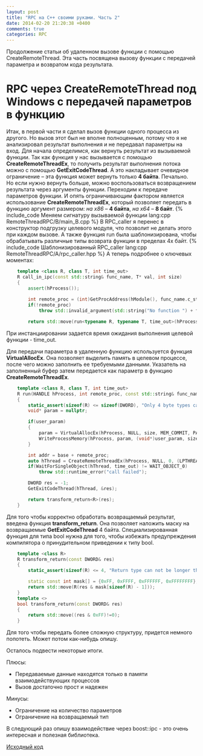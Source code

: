 ```yaml
---
layout: post
title: "RPC на C++ своими руками. Часть 2"
date: 2014-02-20 21:20:38 +0400
comments: true
categories: RPC
---
```

Продолжение статьи об удаленном вызове функции с помощью CreateRemoteThread. Эта часть посвящена вызову функции с передачей параметра и возвратом кода результата.
# RPC через CreateRemoteThread под Windows с передачей параметров в функцию
<!-- more -->
Итак, в первой части я сделал вызов функции одного процесса из другого. Но вызов этот был не вполне полноценным, потому что я не анализировал результат выполнения и не передавал параметры на вход.
Для начала определимся, как вернуть результат из вызываемой функции. Так как функция у нас вызывается с помощью **CreateRemoteThreadEx**, то получить результат выполнения потока можно с помощью **GetExitCodeThread**. А это накладывает очевидное ограничение – эта функция может вернуть только **4 байта**. Печально. Но если нужно вернуть больше, можно воспользоваться возвращением результата через аргументы функции.
Переходим к передаче параметров функции. И опять ограничивающим фактором является использование **CreateRemoteThreadEx**, который позволяет передать в функцию аргумент размером: *на x86* – **4 байта**, *на x64* – **8 байт**.
{% include_code Меняем сигнатуру вызываемой функции lang:cpp RemoteThreadRPC/B/main_B.cpp %}
В RPC_caller я перенес в конструктор подгрузку целевого модуля, что позволит не делать этого при каждом вызове. А также функция run была шаблонизирована, чтобы обрабатывать различные типы возврата функции в пределах 4х байт.
{% include_code Шаблонизированный RPC_caller lang:cpp RemoteThreadRPC/A/rpc_caller.hpp %}
А теперь подробнее о ключевых моментах:
```cpp
    template <class R, class T, int time_out>
	R call_in_ipc(const std::string& func_name, T* val, int size)
	{
		assert(hProcess());
		
		int remote_proc = (int)GetProcAddress(hModule(), func_name.c_str());
		if(!remote_proc)
			throw std::invalid_argument(std::string("No function ") + func_name + " found");

		return std::move(run<typename R, typename T, time_out>(hProcess(), remote_proc - (int)hModule(), func_name, val, size));
```
При инстанциировании задается время ожидания выполнения целевой функции - time_out.

Для передачи параметра в удаленную функцию используется функция **VirtualAllocEx**. Она позволяет выделить память в целевом процессе, после чего можно заполнить ее требуемыми данными. Указатель на заполненный буфер затем передается как параметр в функцию **CreateRemoteThreadEx**.
```cpp
    template <class R, class T, int time_out>
	R run(HANDLE hProcess, int remote_proc, const std::string& func_name, T* user_param, int size)
	{
		static_assert(sizeof(R) <= sizeof(DWORD), "Only 4 byte types can be used as return type of a run function");
		void* param = nullptr;

		if(user_param)
		{
			param = VirtualAllocEx(hProcess, NULL, size, MEM_COMMIT, PAGE_READWRITE);
			WriteProcessMemory(hProcess, param, (void*)user_param, size, NULL);
		}

		int addr = base + remote_proc;
		auto hThread = CreateRemoteThreadEx(hProcess, NULL, 0, (LPTHREAD_START_ROUTINE)(addr), param, 0, NULL, NULL);
		if(WaitForSingleObject(hThread, time_out) != WAIT_OBJECT_0)
			throw std::runtime_error("call failed");

		DWORD res = -1;
		GetExitCodeThread(hThread, &res);

		return transform_return<R>(res);
	}
```
Для того чтобы корректно обработать возвращаемый результат, введена функция **transform_return**. Она позволяет наложить маску на возвращаемые **GetExitCodeThread** 4 байта. Специализированная функция для типа bool нужна для того, чтобы избежать предупреждения компилятора о принудительном приведении к типу bool. 
```cpp
    template <class R>
	R transform_return(const DWORD& res)
	{
		static_assert(sizeof(R) <= 4, "Return type can not be longer than 4 bytes");

		static const int mask[] = {0xFF, 0xFFFF, 0xFFFFFF, 0xFFFFFFFF};
		return std::move(R(res & mask[sizeof(R) - 1]));
	}
	template <>
	bool transform_return(const DWORD& res)
	{
		return std::move((res & 0xFF)!=0);
	}
```
Для того чтобы передать более сложную структуру, придется немного попотеть. Может потом как-нибудь опишу.

Осталось подвести некоторые итоги.

Плюсы:

* Передаваемые данные находятся только в памяти взаимодействующих процессов
* Вызов достаточно прост и надежен

Минусы:

* Ограничение на количество параметров
* Ограничение на возвращаемый тип

В следующий раз опишу взаимодействие через boost::ipc - это очень интересная и полезная библиотека.

[Исходный код]({{site.root}}/downloads/RemoteThreadRPC.zip)
